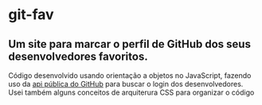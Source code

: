 # git-fav
Um site para marcar o perfil de GitHub dos seus desenvolvedores favoritos.
--- 
Código desenvolvido usando orientação a objetos no JavaScript, fazendo uso da [api pública do GitHub](api.github.com/users/) para buscar o login dos desenvolvedores.
Usei também alguns conceitos de arquiterura CSS para organizar o código


